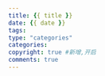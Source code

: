 ```yaml
---
title: {{ title }}
date: {{ date }}
tags:
type: "categories"
categories:
copyright: true #新增,开启
comments: true
---
```

